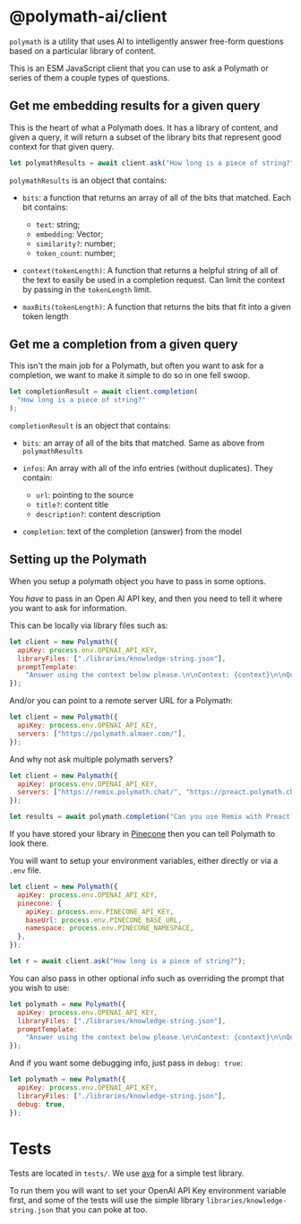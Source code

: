 # @polymath-ai/client

`polymath` is a utility that uses AI to intelligently answer free-form
questions based on a particular library of content.

This is an ESM JavaScript client that you can use to ask a Polymath or series
of them a couple types of questions.

## Get me embedding results for a given query

This is the heart of what a Polymath does. It has a library of content, and
given a query, it will return a subset of the library bits that represent
good context for that given query.

```js
let polymathResults = await client.ask("How long is a piece of string?");
```

`polymathResults` is an object that contains:

- `bits`: a function that returns an array of all of the bits that matched. Each bit contains:

  - `text`: string;
  - `embedding`: Vector;
  - `similarity?`: number;
  - `token_count`: number;

- `context(tokenLength)`: A function that returns a helpful string of all of the text to easily be used in
  a completion request. Can limit the context by passing in the `tokenLength` limit.

- `maxBits(tokenLength)`: A function that returns the bits that fit into a given token length

## Get me a completion from a given query

This isn't the main job for a Polymath, but often you want to ask for a
completion, we want to make it simple to do so in one fell swoop.

```js
let completionResult = await client.completion(
  "How long is a piece of string?"
);
```

`completionResult` is an object that contains:

- `bits`: an array of all of the bits that matched. Same as above from `polymathResults`

- `infos`: An array with all of the info entries (without duplicates). They contain:

  - `url`: pointing to the source
  - `title?`: content title
  - `description?`: content description

- `completion`: text of the completion (answer) from the model

## Setting up the Polymath

When you setup a polymath object you have to pass in some options.

You _have_ to pass in an Open AI API key, and then you need to tell it where you want to ask for information.

This can be locally via library files such as:

```js
let client = new Polymath({
  apiKey: process.env.OPENAI_API_KEY,
  libraryFiles: ["./libraries/knowledge-string.json"],
  promptTemplate:
    "Answer using the context below please.\n\nContext: {context}\n\nQuestion: {prompt}\n\nAnswer:",
});
```

And/or you can point to a remote server URL for a Polymath:

```js
let client = new Polymath({
  apiKey: process.env.OPENAI_API_KEY,
  servers: ["https://polymath.almaer.com/"],
});
```

And why not ask multiple polymath servers?

```js
let client = new Polymath({
  apiKey: process.env.OPENAI_API_KEY,
  servers: ["https://remix.polymath.chat/", "https://preact.polymath.chat/"],
});

let results = await polymath.completion("Can you use Remix with Preact?");
```

If you have stored your library in [Pinecone](https://pinecone.io) then you can tell Polymath to look there.

You will want to setup your environment variables, either directly or via a `.env` file.

```js
let client = new Polymath({
  apiKey: process.env.OPENAI_API_KEY,
  pinecone: {
    apiKey: process.env.PINECONE_API_KEY,
    baseUrl: process.env.PINECONE_BASE_URL,
    namespace: process.env.PINECONE_NAMESPACE,
  },
});

let r = await client.ask("How long is a piece of string?");
```

You can also pass in other optional info such as overriding the prompt that you wish to use:

```js
let polymath = new Polymath({
  apiKey: process.env.OPENAI_API_KEY,
  libraryFiles: ["./libraries/knowledge-string.json"],
  promptTemplate:
    "Answer using the context below please.\n\nContext: {context}\n\nQuestion: {prompt}\n\nAnswer:",
});
```

And if you want some debugging info, just pass in `debug: true`:

```js
let polymath = new Polymath({
  apiKey: process.env.OPENAI_API_KEY,
  libraryFiles: ["./libraries/knowledge-string.json"],
  debug: true,
});
```

# Tests

Tests are located in `tests/`. We use [ava](https://github.com/avajs/ava) for a simple test library.

To run them you will want to set your OpenAI API Key environment variable first, and some of the tests will
use the simple library `libraries/knowledge-string.json` that you can poke at too.
